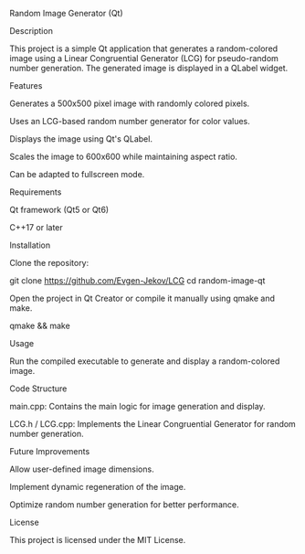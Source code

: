 Random Image Generator (Qt)

Description

This project is a simple Qt application that generates a random-colored image using a Linear Congruential Generator (LCG) for pseudo-random number generation. The generated image is displayed in a QLabel widget.

Features

Generates a 500x500 pixel image with randomly colored pixels.

Uses an LCG-based random number generator for color values.

Displays the image using Qt's QLabel.

Scales the image to 600x600 while maintaining aspect ratio.

Can be adapted to fullscreen mode.

Requirements

Qt framework (Qt5 or Qt6)

C++17 or later

Installation

Clone the repository:

git clone https://github.com/Evgen-Jekov/LCG
cd random-image-qt

Open the project in Qt Creator or compile it manually using qmake and make.

qmake && make

Usage

Run the compiled executable to generate and display a random-colored image.

Code Structure

main.cpp: Contains the main logic for image generation and display.

LCG.h / LCG.cpp: Implements the Linear Congruential Generator for random number generation.

Future Improvements

Allow user-defined image dimensions.

Implement dynamic regeneration of the image.

Optimize random number generation for better performance.

License

This project is licensed under the MIT License.
